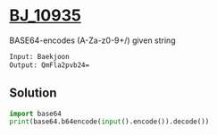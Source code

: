 # [BJ_10935](https://acmicpc.net/problem/10935)

BASE64-encodes (A-Za-z0-9+/) given string

```txt
Input: Baekjoon
Output: QmFla2pvb24=
```

## Solution

```py
import base64
print(base64.b64encode(input().encode()).decode())
```

